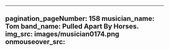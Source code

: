 ------
pagination_pageNumber: 158
musician_name: Tom
band_name: Pulled Apart By Horses.
img_src: images/musician0174.png
onmouseover_src: 
------